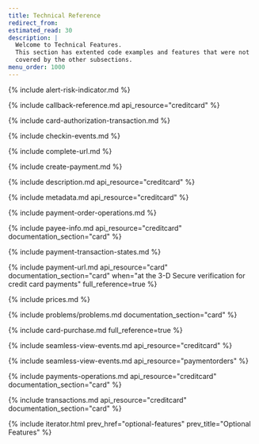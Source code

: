 ```yaml
---
title: Technical Reference
redirect_from:
estimated_read: 30
description: |
  Welcome to Technical Features.
  This section has extented code examples and features that were not
  covered by the other subsections.
menu_order: 1000
---
```


{% include alert-risk-indicator.md %}

{% include callback-reference.md api_resource="creditcard" %}

{% include card-authorization-transaction.md %}

{% include checkin-events.md %}

{% include complete-url.md %}

{% include create-payment.md %}

{% include description.md api_resource="creditcard" %}

{% include metadata.md api_resource="creditcard" %}

{% include payment-order-operations.md %}

{% include payee-info.md api_resource="creditcard" documentation_section="card" %}

{% include payment-transaction-states.md %}

{% include payment-url.md api_resource="card" documentation_section="card"
when="at the 3-D Secure verification for credit card payments" full_reference=true %}

{% include prices.md %}

{% include problems/problems.md documentation_section="card" %}

{% include card-purchase.md full_reference=true %}

{% include seamless-view-events.md api_resource="creditcard" %}

{% include seamless-view-events.md api_resource="paymentorders" %}

{% include payments-operations.md api_resource="creditcard" documentation_section="card" %}

{% include transactions.md api_resource="creditcard" documentation_section="card" %}

{% include iterator.html prev_href="optional-features" prev_title="Optional Features" %}

